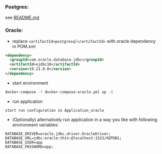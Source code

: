 ### Postgres:
see [README.md](README.md)

### Oracle:
* replace `<artifactId>postgresql</artifactId>` with oracle dependency in POM.xml
```xml
<dependency>
  <groupId>com.oracle.database.jdbc</groupId>
  <artifactId>ojdbc10</artifactId>
  <version>19.21.0.0</version>
</dependency>
```

* start environment

```bash
docker-compose -f docker-compose-oracle.yml up -d
```

* run application

```
start run configuration in Application_oracle
```

* (Optionally) alternatively run application in a way you like with following environment variables: 
```
DATABASE_DRIVER=oracle.jdbc.driver.OracleDriver;
DATABASE_URL=jdbc:oracle:thin:@localhost:1523/XEPDB1;
DATABASE_USER=app
DATABASE_PASSWORD=app;
```
